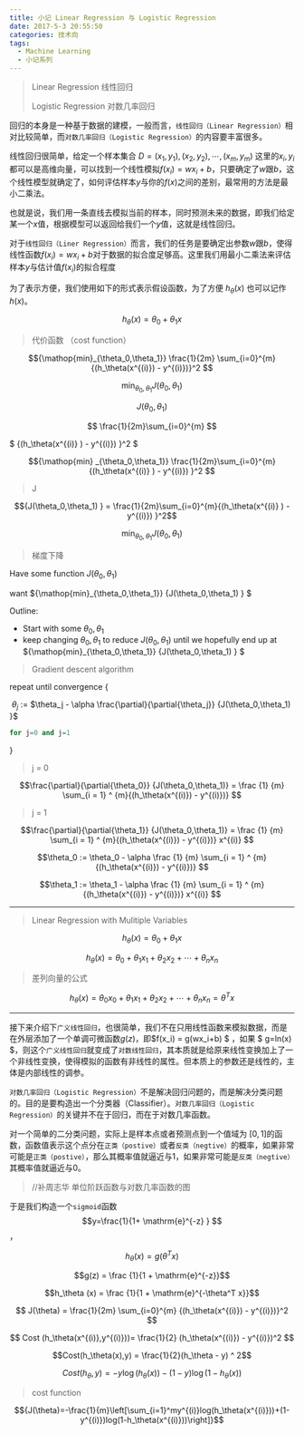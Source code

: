 ```yaml
---
title: 小记 Linear Regression 与 Logistic Regression
date: 2017-5-3 20:55:50
categories: 技术向
tags:
  - Machine Learning
  - 小记系列
---
```


> Linear Regression 线性回归
>
> Logistic Regression 对数几率回归

回归的本身是一种基于数据的建模，一般而言，`线性回归（Linear Regression）`相对比较简单，而`对数几率回归（Logistic Regression）`的内容要丰富很多。

<!--more-->



线性回归很简单，给定一个样本集合  $D=(x_1,y_1),(x_2,y_2),\cdots,(x_m,y_m)$  这里的$x_i,y_i$都可以是高维向量，可以找到一个线性模拟$f(x_i)=wx_i+b$，只要确定了$w$跟$b$，这个线性模型就确定了，如何评估样本$y$与你的$f(x)$之间的差别，最常用的方法是最小二乘法。

也就是说，我们用一条直线去模拟当前的样本，同时预测未来的数据，即我们给定某一个$x$值，根据模型可以返回给我们一个$y$值，这就是线性回归。

对于`线性回归（Liner Regression）`而言，我们的任务是要确定出参数$w$跟$b$，使得线性函数$f(x_i)=wx_i+b$对于数据的拟合度足够高。这里我们用最小二乘法来评估样本$y$与估计值$f(x_i)$的拟合程度

为了表示方便，我们使用如下的形式表示假设函数，为了方便  ${h_{\theta}(x)}$   也可以记作  $h(x)$。

$$ h_\theta(x) = \theta_0 + \theta_1x$$ 



> 代价函数 （cost function）



$${\mathop{min}_{\theta_0,\theta_1}}   \frac{1}{2m}  \sum_{i=0}^{m} {(h_\theta(x^{(i)}) - y^{(i)})}^2 $$

$${\mathop{min}_{\theta_0,\theta_1}}  {J(\theta_0,\theta_1) } $$

$$ {J(\theta_0,\theta_1) } $$

$$ \frac{1}{2m}\sum_{i=0}^{m} $$

$ {(h_\theta(x^{(i)} )  - y^{(i)}) }^2 $



$${\mathop{min} _{\theta_0,\theta_1}}  \frac{1}{2m}\sum_{i=0}^{m}  {(h_\theta(x^{(i)} )  - y^{(i)}) }^2 $$



> J

$${J(\theta_0,\theta_1) } = \frac{1}{2m}\sum_{i=0}^{m}{(h_\theta(x^{(i)} )  - y^{(i)}) }^2$$



$${\mathop{min}_{\theta_0,\theta_1}} {J(\theta_0,\theta_1) } $$



> 梯度下降



Have some function  ${J(\theta_0,\theta_1) }$

want  ${\mathop{min}_{\theta_0,\theta_1}} {J(\theta_0,\theta_1) } $

Outline:

- Start with some $\theta_0,\theta_1$
- keep changing  $\theta_0,\theta_1$ to reduce  ${J(\theta_0,\theta_1) }$ until we hopefully end up at ${\mathop{min}_{\theta_0,\theta_1}} {J(\theta_0,\theta_1) } $

> Gradient descent algorithm

repeat until  convergence {

​	$\theta_j$ := $\theta_j - \alpha \frac{\partial}{\partial{\theta_j}} {J(\theta_0,\theta_1) }$   

```cpp
for j=0 and j=1
```

}



> j = 0

$$\frac{\partial}{\partial{\theta_0}} {J(\theta_0,\theta_1)} =  \frac {1} {m} \sum_{i = 1} ^ {m}{(h_\theta(x^{(i)}) - y^{(i)})} $$



> j = 1

$$\frac{\partial}{\partial{\theta_1}} {J(\theta_0,\theta_1)} =  \frac {1} {m} \sum_{i = 1} ^ {m}{(h_\theta(x^{(i)}) - y^{(i)})} x^{(i)} $$



  $$\theta_0 := \theta_0 - \alpha \frac {1} {m} \sum_{i = 1} ^ {m}{(h_\theta(x^{(i)}) - y^{(i)})} $$

  $$\theta_1 := \theta_1 - \alpha \frac {1} {m} \sum_{i = 1} ^ {m}{(h_\theta(x^{(i)}) - y^{(i)})}  x^{(i)} $$

------



> Linear Regression with Mulitiple Variables



$$h_\theta(x) = \theta_0 + \theta_1x$$

$$h_\theta(x) = \theta_0 + \theta_1 x_1+ \theta_2 x_2+ \cdots+\theta_n x_n$$



> 差列向量的公式



$$ h_\theta(x) = \theta_0 x_0 +  \theta_1 x_1 + \theta_2 x_2 +\cdots+ \theta_n x_n  =  \theta^T x$$









------



接下来介绍下`广义线性回归`，也很简单，我们不在只用线性函数来模拟数据，而是在外层添加了一个单调可微函数$g(z)$，即$f(x_i) = g(wx_i+b) $ ，如果 $ g=ln(x) $，则这个`广义线性回归`就变成了`对数线性回归`，其本质就是给原来线性变换加上了一个非线性变换，使得模拟的函数有非线性的属性。但本质上的参数还是线性的，主体是内部线性的调参。

`对数几率回归（Logistic Regression）`不是解决回归问题的，而是解决分类问题的。目的是要构造出一个分类器（Classifier）。`对数几率回归（Logistic Regression）`的关键并不在于回归，而在于对数几率函数。

对一个简单的二分类问题，实际上是样本点或者预测点到一个值域为 $[0,1]$的函数，函数值表示这个点分在`正类（postive）`或者`反类（negtive）`的概率，如果非常可能是`正类（postive）`，那么其概率值就逼近与1，如果非常可能是`反类（negtive）`其概率值就逼近与0。

> //补周志华 单位阶跃函数与对数几率函数的图

于是我们构造一个`sigmoid`函数 $$y=\frac{1}{1+ \mathrm{e}^{-z} } $$，



$$h_\theta (x) = g (\theta^T x)$$

$$g(z) = \frac {1}{1 + \mathrm{e}^{-z}}$$

$$h_\theta (x) = \frac {1}{1 + \mathrm{e}^{-\theta^T x}}$$



$$ J(\theta) = \frac{1}{2m}  \sum_{i=0}^{m} {(h_\theta(x^{(i)}) - y^{(i)})}^2 $$ 



$$ Cost (h_\theta(x^{(i)},y^{(i)}))= \frac{1}{2} (h_\theta(x^{(i)}) - y^{(i)})^2 $$



$$Cost(h_\theta(x),y) = \frac{1}{2}(h_\theta - y) ^ 2$$

$$Cost(h_\theta,y) = -y\log(h_\theta(x)) - (1-y) \log(1-h_\theta(x))$$







> cost function



$${J(\theta)=-\frac{1}{m}\left[\sum_{i=1}^my^{(i)}log(h_\theta(x^{(i)}))+(1-y^{(i)})log(1-h_\theta(x^{(i)}))\right]}$$



